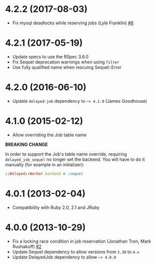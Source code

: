 4.2.2 (2017-08-03)
==================

* Fix mysql deadlocks while reserving jobs (Lyle Franklin)
  [#6](https://github.com/TalentBox/delayed_job_sequel/pull/6)

4.2.1 (2017-05-19)
==================

* Update specs to use the RSpec 3.6.0
* Fix Sequel deprecation warnings when using `filter`
* Use fully qualified name when rescuing Sequel::Error

4.2.0 (2016-06-10)
==================

* Update `delayed-job` dependency to `~> 4.1.0` (James Goodhouse)

4.1.0 (2015-02-12)
==================

* Allow overriding the Job table name

**BREAKING CHANGE**

In order to support the Job's table name override, requiring `delayed_job_sequel`
no longer set the backend. You will have to do it manually (for example in an
initializer):

```ruby
::Delayed::Worker.backend = :sequel
```

4.0.1 (2013-02-04)
==================

* Compatibility with Ruby 2.0, 2.1 and JRuby

4.0.0 (2013-10-29)
==================

* Fix a locking race condition in job reservation (Jonathan Tron, Mark Rushakoff) [#2](https://github.com/TalentBox/delayed_job_sequel/pull/2)
* Update Sequel dependency to allow versions from `3.38` to `4.x`
* Update DelayedJob dependency to allow `~> 4.0.0`

